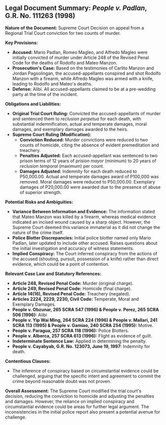## Legal Document Summary: *People v. Padlan*, G.R. No. 111263 (1998)

**Nature of the Document:** Supreme Court Decision on appeal from a Regional Trial Court conviction for two counts of murder.

**Key Provisions:**

*   **Accused:** Mario Padlan, Romeo Magleo, and Alfredo Magleo were initially convicted of murder under Article 248 of the Revised Penal Code for the deaths of Rodolfo and Mateo Manzon.
*   **Prosecution's Case:** Based on the testimonies of Carlito Manzon and Jordan Pagsolingan, the accused-appellants conspired and shot Rodolfo Manzon with a firearm, while Alfredo Magleo was armed with a knife, leading to Rodolfo and Mateo's deaths.
*   **Defense:** Alibi. All accused-appellants claimed to be at a pre-wedding party at the time of the incident.

**Obligations and Liabilities:**

*   **Original Trial Court Ruling:** Convicted the accused-appellants of murder and sentenced them to *reclusion perpetua* for each death, with substantial indemnification, actual and temperate damages, moral damages, and exemplary damages awarded to the heirs.
*   **Supreme Court Ruling (Modification):**
    *   **Conviction Reduced:** Murder convictions were reduced to two counts of homicide, citing the absence of evident premeditation and treachery.
    *   **Penalties Adjusted:** Each accused-appellant was sentenced to two prison terms of 12 years of *prision mayor* (minimum) to 20 years of *reclusion temporal* (maximum) per count.
    *   **Damages Adjusted:** Indemnity for each death reduced to P50,000.00. Actual and temperate damages award of P100,000 was removed. Moral damages were reduced to P50,000.00. Exemplary damages of P20,000.00 were awarded due to the presence of abuse of superior strength.

**Potential Risks and Ambiguities:**

*   **Variance Between Information and Evidence:** The information stated that Mateo Manzon was killed by a firearm, whereas medical evidence indicated an incised wound caused by a sharp object. However, the Supreme Court deemed this variance immaterial as it did not change the nature of the crime itself.
*   **Police Blotter Discrepancies:** Initial police blotter named only Mario Padlan, later updated to include other accused. Raises questions about the initial investigation and accuracy of witness statements.
*   **Implied Conspiracy:** The Court inferred conspiracy from the actions of the accused (shouting, pursuit, possession of a knife) rather than direct evidence, which could be a point of contention.

**Relevant Case Law and Statutory References:**

*   **Article 248, Revised Penal Code:** Murder (original charge).
*   **Article 249, Revised Penal Code:** Homicide (final charge).
*   **Article 14(16), Revised Penal Code:** Treachery (negated).
*   **Articles 2224, 2229, 2230, Civil Code:** Temperate, Moral and Exemplary Damages.
*   **People v. Obzunar, 265 SCRA 547 (1996) & People v. Perez, 265 SCRA 506 (1996):** Alibi
*   **People v. Yip Wai Ming, 264 SCRA 224 (1996) & People v. Mallari, 241 SCRA 113 (1995) & People v. Gamiao, 240 SCRA 254 (1995):** Motive.
*   **People v. Paragua, 257 SCRA 118 (1996):** Police Blotters.
*   **People v. Alberca, 257 SCRA 613 (1996):** Flight as evidence of guilt.
*   **Indeterminate Sentence Law:** Applied in determining the penalty.
*   **People v. Cayabyab, G.R. No. 123073, June 19, 1997:** Indemnity for death.

**Contentious Clauses:**

*   The inference of conspiracy based on circumstantial evidence could be challenged, arguing that the specific intent and agreement to commit the crime beyond reasonable doubt was not proven.

**Overall Assessment:** The Supreme Court modified the trial court's decision, reducing the conviction to homicide and adjusting the penalties and damages. However, the reliance on implied conspiracy and circumstantial evidence could be areas for further legal argument. The inconsistencies in the initial police report also present a potential avenue for challenge.
